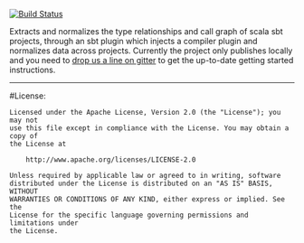 [![Build Status](https://travis-ci.org/CANVE/extractor.svg?branch=master)](https://travis-ci.org/CANVE/extractor)

Extracts and normalizes the type relationships and call graph of scala sbt projects, through an sbt plugin which injects a compiler plugin and normalizes data across projects. Currently the project only publishes locally and you need to [drop us a line on gitter](https://gitter.im/CANVE/canve?utm_source=share-link&utm_medium=link&utm_campaign=share-link) to get the up-to-date getting started instructions.

---
#License: 

```
Licensed under the Apache License, Version 2.0 (the "License"); you may not
use this file except in compliance with the License. You may obtain a copy of
the License at

    http://www.apache.org/licenses/LICENSE-2.0

Unless required by applicable law or agreed to in writing, software
distributed under the License is distributed on an "AS IS" BASIS, WITHOUT
WARRANTIES OR CONDITIONS OF ANY KIND, either express or implied. See the
License for the specific language governing permissions and limitations under
the License.
```
